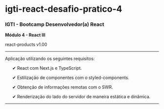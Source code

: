 # igti-react-desafio-pratico-4

### IGTI - Bootcamp Desenvolvedor(a) React

**Módulo 4 - React III**

<p>react-products v1.00</p>

<hr/>

<p>Aplicação utilizando os seguintes requisitos:</p>

<ul>
  <p> ✔ React com Next.js e TypeScript. </p>
  <p> ✔ Estilização de componentes com o styled-components. </p>
  <p> ✔ Obtenção de informações remotas com o SWR. </p>
  <p> ✔ Renderização do lado do servidor de maneira estática e dinâmica. </p>
</ul>

<hr/>
